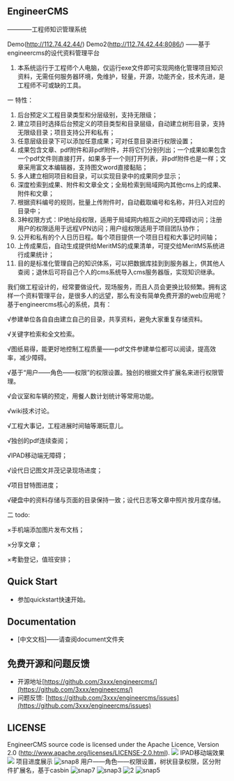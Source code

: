 ## EngineerCMS
————工程师知识管理系统

Demo(http://112.74.42.44/)
Demo2(http://112.74.42.44:8086/)
——基于engineercms的设代资料管理平台

1. 本系统运行于工程师个人电脑，仅运行exe文件即可实现网络化管理项目知识资料，无需任何服务器环境，免维护，轻量，开源，功能齐全，技术先进，是工程师不可或缺的工具。

一 特性：

1. 后台预定义工程目录类型和分层级别，支持无限级；
2. 建立项目时选择后台预定义的项目类型和目录层级，自动建立树形目录，支持无限级目录；项目支持公开和私有；
3. 任意层级目录下可以添加任意成果；可对任意目录进行权限设置；
4. 成果包含文章、pdf附件和非pdf附件，并将它们分别列出；一个成果如果包含一个pdf文件则直接打开，如果多于一个则打开列表，非pdf附件也是一样；文章采用富文本编辑器，支持图文word直接黏贴；
5. 多人建立相同项目和目录，可以实现目录中的成果同步显示；
6. 深度检索到成果、附件和文章全文；全局检索到局域网内其他cms上的成果、附件和文章；
7. 根据资料编号的规则，批量上传附件时，自动截取编号和名称，并归入对应的目录中；
8. 3种权限方式：IP地址段权限，适用于局域网内相互之间的无障碍访问；注册用户的权限适用于远程VPN访问；用户组权限适用于项目团队协作；
9. 公开和私有的个人日历日程。每个项目提供一个项目日程和大事记时间轴；
10. 上传成果后，自动生成提供给MeritMS的成果清单，可提交给MeritMS系统进行成果统计；
11. 目的是标准化管理自己的知识体系，可以把数据库挂到到服务器上，供其他人查阅；退休后可将自己个人的cms系统导入cms服务器版，实现知识继承。

我们做工程设计的，经常要做设代，现场服务，而且人员会更换比较频繁。拥有这样一个资料管理平台，是很多人的远望，那么有没有简单免费开源的web应用呢？基于engineercms核心的系统，具有：

√参建单位各自自由建立自己的目录，共享资料，避免大家重复存储资料。

√关键字检索和全文检索。

√图纸易得，能更好地控制工程质量——pdf文件参建单位都可以阅读，提高效率，减少障碍。 

√基于“用户——角色——权限”的权限设置。独创的根据文件扩展名来进行权限管理。

√会议室和车辆的预定，用餐人数计划统计等常用功能。

√wiki技术讨论。

√工程大事记，工程进展时间轴等潮玩意儿。

√独创的pdf连续查阅；

√IPAD移动端无障碍；

√设代日记图文并茂记录现场进度；

√项目甘特图进度；

√硬盘中的资料存储与页面的目录保持一致；设代日志等文章中照片按月度存储。

二 todo:

×手机端添加图片发布文档；

×分享文章；

×考勤登记，值班安排；

## Quick Start

* 参加quickstart快速开始。

## Documentation

* [中文文档]——请查阅document文件夹

## 免费开源和问题反馈

* 开源地址[https://github.com/3xxx/engineercms/](https://github.com/3xxx/engineercms/)
* 问题反馈: [https://github.com/3xxx/engineercms/issues](https://github.com/3xxx/engineercms/issues)

## LICENSE

EngineerCMS source code is licensed under the Apache Licence, Version 2.0
(http://www.apache.org/licenses/LICENSE-2.0.html).
![](https://cloud.githubusercontent.com/assets/10678867/25748719/a340448e-31de-11e7-8341-6502881fa19c.png)
IPAD移动端效果
![](https://user-images.githubusercontent.com/10678867/33826847-3b8ea162-dea1-11e7-9deb-a8b757da50ab.jpg)
项目进度展示
![snap8](https://user-images.githubusercontent.com/10678867/33214091-6b737446-d165-11e7-834e-b728ea4f590e.png)
用户——角色——权限设置，树状目录权限，区分附件扩展名，基于casbin
![snap7](https://user-images.githubusercontent.com/10678867/33214095-7133dc2c-d165-11e7-8d23-aa172042f9e5.png)
![snap3](https://user-images.githubusercontent.com/10678867/33214099-74ec231a-d165-11e7-8430-ef68c1d8610d.png)
![2](https://user-images.githubusercontent.com/10678867/33826926-7ef24c42-dea1-11e7-87a7-0b40c0906578.jpg)
![snap5](https://user-images.githubusercontent.com/10678867/33214106-7853fd70-d165-11e7-88c3-a0db71a1dbab.png)
